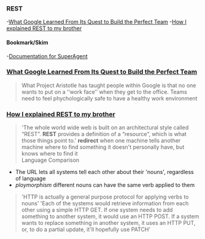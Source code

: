 ### REST
-[What Google Learned From Its Quest to Build the Perfect Team](https://www.google.com/amp/mobile.nytimes.com/2016/02/28/magazine/what-google-learned-from-its-quest-to-build-the-perfect-team.amp.html)
-[How I explained REST to my brother](https://gist.github.com/brookr/5977550)

#### Bookmark/Skim
-[Documentation for SuperAgent](https://visionmedia.github.io/superagent/)

### [What Google Learned From Its Quest to Build the Perfect Team](https://www.google.com/amp/mobile.nytimes.com/2016/02/28/magazine/what-google-learned-from-its-quest-to-build-the-perfect-team.amp.html)
>What Project Aristotle has taught people within Google is that no one wants to put on a ‘‘work face’’ when they get to the office.
Teams need to feel phychologically safe to have a healthy work environment

### [How I explained REST to my brother](https://gist.github.com/brookr/5977550)
>'The whole world wide web is built on an architectural style called “REST”. **REST** provides a definition of a “resource”, which is what those things point to.'
**redirect** when one machine tells another machine where to find something it doesn't personally have, but knows where to find it <br>
Language Comparison
- The URL lets all systems tell each other about their 'nouns', regardless of language
- *ploymorphism* different nouns can have the same verb applied to them <br>
>'HTTP is actually a general purpose protocol for applying verbs to nouns'
>'Each of the systems would retrieve information from each other using a simple HTTP GET. If one system needs to add something to another system, it would use an HTTP POST. If a system wants to replace something in another system, it uses an HTTP PUT, or, to do a partial update, it'll hopefully use PATCH'